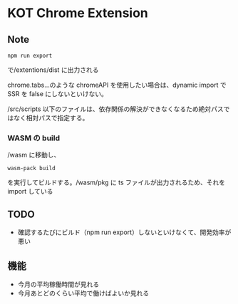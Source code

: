# KOT Chrome Extension

## Note

```
npm run export
```

で/extentions/dist に出力される

chrome.tabs...のような chromeAPI を使用したい場合は、dynamic import で SSR を false にしないといけない。

/src/scripts 以下のファイルは、依存関係の解決ができなくなるため絶対パスではなく相対パスで指定する。

### WASM の build

/wasm に移動し、

```
wasm-pack build
```

を実行してビルドする。/wasm/pkg に ts ファイルが出力されるため、それを import している

## TODO

- 確認するたびにビルド（npm run export）しないといけなくて、開発効率が悪い

## 機能

- 今月の平均稼働時間が見れる
- 今月あとどのくらい平均で働けばよいか見れる
